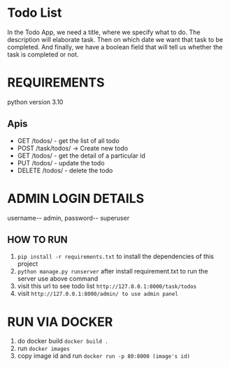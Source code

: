 # Todo List

In the Todo App, we need a title, where we specify what to do.
The description will elaborate task. Then on which date we want that task to be completed.
And finally, we have a boolean field that will tell us whether the task is completed or not.

# REQUIREMENTS
python version 3.10


## Apis

- GET /todos/ - get the list of all todo
- POST /task/todos/ -> Create new todo
- GET /todos/<id> - get the detail of a particular id
- PUT /todos/<id> - update the todo
- DELETE /todos/<id> - delete the todo


# ADMIN LOGIN DETAILS
username-- admin, password-- superuser

## HOW TO RUN
1. `pip install -r requirements.txt` to install the dependencies of this project
2.  `python manage.py runserver`
after install requirement.txt to run the server use above command
3. visit this url to see todo list `http://127.0.0.1:8000/task/todos`
4. visit `http://127.0.0.1:8000/admin/ to use admin panel`

# RUN VIA DOCKER
1. do docker build `docker build .`
2. run `docker images`
3. copy image id and run `docker run -p 80:8000 (image's id)`